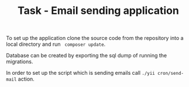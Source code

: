 <p align="center">
 <h1 align="center">Task - Email sending application</h1>
    <br>
</p>

To set up the application clone the source code from the repository into a local directory and run <code> composer update</code>. 

Database can be created by exporting the sql dump of running the migrations.

In order to set up the script which is sending emails call  <code>./yii cron/send-mail</code> action. 

